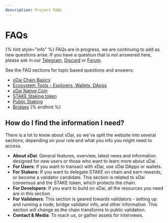 ```yaml
---
description: Project FAQs
---
```


# FAQs

{% hint style="info" %}
FAQs are in progress, we are continuing to add as new questions arise. If you have a question that is not answered here, please ask in our [Telegram](https://t.me/xdaistable), [Discord](https://discord.gg/mPJ9zkq) or [Forum](../use-cases/stable-platform-for-smart-contracts.md).

See the FAQ sections for topic based questions and answers:

* [xDai Chain Basics](xdai-chain-basics.md)
* [Ecosystem Tools - Explorers, Wallets, DApps](ecosystem-tools-explorer-wallets-dapps.md)
* [xDai Native Coin](xdai-native-coin-token.md)
* [STAKE Staking token](stake-staking-token.md)
* [Public Staking](public-staking-validators-and-delegators.md)
* [Bridges](bridges-xdai-bridge-and-omnibridge.md)
{% endhint %}

## How do I find the information I need?

There is a lot to know about xDai, so we've split the website into several sections, depending on your role and what you info you might need to access.

* **About xDai**: General features, overview, latest news and information designed for new users or those who want to learn more about xDai.
* **For Users**: If you want to transact with xDai, use xDai DApps or wallets.
* **For Stakers**: If you want to delegate STAKE on chain and earn rewards, or become a validator candidate. This section is related to xDai consensus and the STAKE token, which protects the chain.
* **For Developers**: If you want to build on xDai, all the resources you need are in this section.
* **For Validators**: This section is geared towards validators - setting up and running a node, bridge validator info, and other information. This section will change as the chain transforms to public validation.
* **Contact & Media**: To reach us, or gather assets for interviews.









